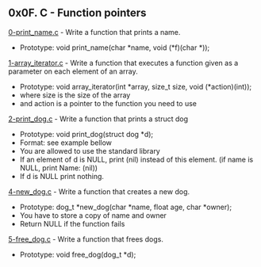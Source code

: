 ## 0x0F. C - Function pointers

[0-print_name.c](./0-print_name.c) - Write a function that prints a name.

- Prototype: void print_name(char *name, void (*f)(char \*));

[1-array_iterator.c](./1-array_iterator.c) - Write a function that executes a function given as a parameter on each element of an array.

- Prototype: void array_iterator(int *array, size_t size, void (*action)(int));
- where size is the size of the array
- and action is a pointer to the function you need to use

[2-print_dog.c](./2-print_dog.c) - Write a function that prints a struct dog

- Prototype: void print_dog(struct dog \*d);
- Format: see example bellow
- You are allowed to use the standard library
- If an element of d is NULL, print (nil) instead of this element. (if name is NULL, print Name: (nil))
- If d is NULL print nothing.

[4-new_dog.c](./4-new_dog.c) - Write a function that creates a new dog.

- Prototype: dog_t *new_dog(char *name, float age, char \*owner);
- You have to store a copy of name and owner
- Return NULL if the function fails

[5-free_dog.c](./5-free_dog.c) - Write a function that frees dogs.

- Prototype: void free_dog(dog_t \*d);
